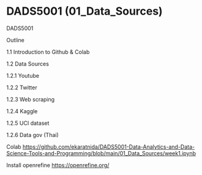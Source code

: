 # DADS5001 (01_Data_Sources)
DADS5001

Outline

1.1 Introduction to Github & Colab

1.2 Data Sources

1.2.1 Youtube

1.2.2 Twitter

1.2.3 Web scraping

1.2.4 Kaggle

1.2.5 UCI dataset

1.2.6 Data gov (Thai)


Colab
https://github.com/ekaratnida/DADS5001-Data-Analytics-and-Data-Science-Tools-and-Programming/blob/main/01_Data_Sources/week1.ipynb

Install openrefine https://openrefine.org/

